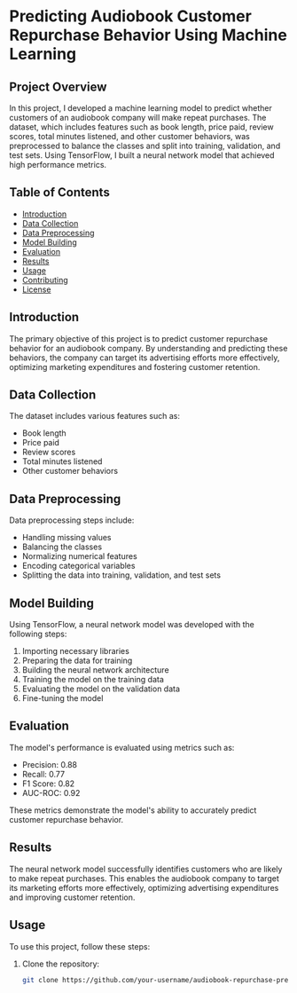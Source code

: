 # Predicting Audiobook Customer Repurchase Behavior Using Machine Learning

## Project Overview

In this project, I developed a machine learning model to predict whether customers of an audiobook company will make repeat purchases. The dataset, which includes features such as book length, price paid, review scores, total minutes listened, and other customer behaviors, was preprocessed to balance the classes and split into training, validation, and test sets. Using TensorFlow, I built a neural network model that achieved high performance metrics.

## Table of Contents

- [Introduction](#introduction)
- [Data Collection](#data-collection)
- [Data Preprocessing](#data-preprocessing)
- [Model Building](#model-building)
- [Evaluation](#evaluation)
- [Results](#results)
- [Usage](#usage)
- [Contributing](#contributing)
- [License](#license)

## Introduction

The primary objective of this project is to predict customer repurchase behavior for an audiobook company. By understanding and predicting these behaviors, the company can target its advertising efforts more effectively, optimizing marketing expenditures and fostering customer retention.

## Data Collection

The dataset includes various features such as:

- Book length
- Price paid
- Review scores
- Total minutes listened
- Other customer behaviors

## Data Preprocessing

Data preprocessing steps include:

- Handling missing values
- Balancing the classes
- Normalizing numerical features
- Encoding categorical variables
- Splitting the data into training, validation, and test sets

## Model Building

Using TensorFlow, a neural network model was developed with the following steps:

1. Importing necessary libraries
2. Preparing the data for training
3. Building the neural network architecture
4. Training the model on the training data
5. Evaluating the model on the validation data
6. Fine-tuning the model

## Evaluation

The model's performance is evaluated using metrics such as:

- Precision: 0.88
- Recall: 0.77
- F1 Score: 0.82
- AUC-ROC: 0.92

These metrics demonstrate the model's ability to accurately predict customer repurchase behavior.

## Results

The neural network model successfully identifies customers who are likely to make repeat purchases. This enables the audiobook company to target its marketing efforts more effectively, optimizing advertising expenditures and improving customer retention.

## Usage

To use this project, follow these steps:

1. Clone the repository:
   ```bash
   git clone https://github.com/your-username/audiobook-repurchase-prediction.git
